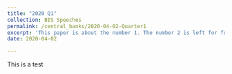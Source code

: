```yaml
---
title: "2020 Q1"
collection: BIS Speeches
permalink: /central_banks/2020-04-02-Quarter1
excerpt: 'This paper is about the number 1. The number 2 is left for future work.'
date: 2020-04-02

---
```


This is a test
